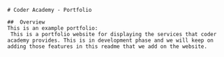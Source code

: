     # Coder Academy - Portfolio

    ##  Overview
    This is an example portfolio:
     This is a portfolio website for displaying the services that coder academy provides. This is in development phase and we will keep on adding those features in this readme that we add on the website.
